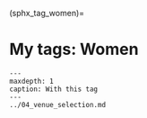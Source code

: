 (sphx_tag_women)=
# My tags: Women

```{toctree}
---
maxdepth: 1
caption: With this tag
---
../04_venue_selection.md
```
